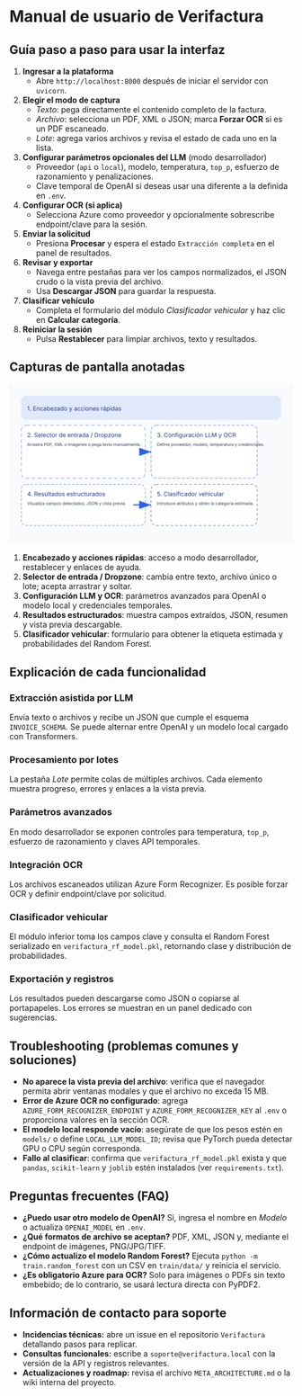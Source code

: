 # Manual de usuario de Verifactura

## Guía paso a paso para usar la interfaz
1. **Ingresar a la plataforma**
   - Abre `http://localhost:8000` después de iniciar el servidor con `uvicorn`.
2. **Elegir el modo de captura**
   - *Texto*: pega directamente el contenido completo de la factura.
   - *Archivo*: selecciona un PDF, XML o JSON; marca **Forzar OCR** si es un PDF escaneado.
   - *Lote*: agrega varios archivos y revisa el estado de cada uno en la lista.
3. **Configurar parámetros opcionales del LLM** (modo desarrollador)
   - Proveedor (`api` o `local`), modelo, temperatura, `top_p`, esfuerzo de razonamiento y penalizaciones.
   - Clave temporal de OpenAI si deseas usar una diferente a la definida en `.env`.
4. **Configurar OCR (si aplica)**
   - Selecciona Azure como proveedor y opcionalmente sobrescribe endpoint/clave para la sesión.
5. **Enviar la solicitud**
   - Presiona **Procesar** y espera el estado `Extracción completa` en el panel de resultados.
6. **Revisar y exportar**
   - Navega entre pestañas para ver los campos normalizados, el JSON crudo o la vista previa del archivo.
   - Usa **Descargar JSON** para guardar la respuesta.
7. **Clasificar vehículo**
   - Completa el formulario del módulo *Clasificador vehicular* y haz clic en **Calcular categoría**.
8. **Reiniciar la sesión**
   - Pulsa **Restablecer** para limpiar archivos, texto y resultados.

## Capturas de pantalla anotadas
![Recorrido visual de la interfaz](assets/interfaz-anotada.svg)

1. **Encabezado y acciones rápidas**: acceso a modo desarrollador, restablecer y enlaces de ayuda.
2. **Selector de entrada / Dropzone**: cambia entre texto, archivo único o lote; acepta arrastrar y soltar.
3. **Configuración LLM y OCR**: parámetros avanzados para OpenAI o modelo local y credenciales temporales.
4. **Resultados estructurados**: muestra campos extraídos, JSON, resumen y vista previa descargable.
5. **Clasificador vehicular**: formulario para obtener la etiqueta estimada y probabilidades del Random Forest.

## Explicación de cada funcionalidad
### Extracción asistida por LLM
Envía texto o archivos y recibe un JSON que cumple el esquema `INVOICE_SCHEMA`. Se puede alternar entre OpenAI y un modelo local cargado con Transformers.

### Procesamiento por lotes
La pestaña *Lote* permite colas de múltiples archivos. Cada elemento muestra progreso, errores y enlaces a la vista previa.

### Parámetros avanzados
En modo desarrollador se exponen controles para temperatura, `top_p`, esfuerzo de razonamiento y claves API temporales.

### Integración OCR
Los archivos escaneados utilizan Azure Form Recognizer. Es posible forzar OCR y definir endpoint/clave por solicitud.

### Clasificador vehicular
El módulo inferior toma los campos clave y consulta el Random Forest serializado en `verifactura_rf_model.pkl`, retornando clase y distribución de probabilidades.

### Exportación y registros
Los resultados pueden descargarse como JSON o copiarse al portapapeles. Los errores se muestran en un panel dedicado con sugerencias.

## Troubleshooting (problemas comunes y soluciones)
- **No aparece la vista previa del archivo**: verifica que el navegador permita abrir ventanas modales y que el archivo no exceda 15 MB.
- **Error de Azure OCR no configurado**: agrega `AZURE_FORM_RECOGNIZER_ENDPOINT` y `AZURE_FORM_RECOGNIZER_KEY` al `.env` o proporciona valores en la sección OCR.
- **El modelo local responde vacío**: asegúrate de que los pesos estén en `models/` o define `LOCAL_LLM_MODEL_ID`; revisa que PyTorch pueda detectar GPU o CPU según corresponda.
- **Fallo al clasificar**: confirma que `verifactura_rf_model.pkl` exista y que `pandas`, `scikit-learn` y `joblib` estén instalados (ver `requirements.txt`).

## Preguntas frecuentes (FAQ)
- **¿Puedo usar otro modelo de OpenAI?** Sí, ingresa el nombre en *Modelo* o actualiza `OPENAI_MODEL` en `.env`.
- **¿Qué formatos de archivo se aceptan?** PDF, XML, JSON y, mediante el endpoint de imágenes, PNG/JPG/TIFF.
- **¿Cómo actualizo el modelo Random Forest?** Ejecuta `python -m train.random_forest` con un CSV en `train/data/` y reinicia el servicio.
- **¿Es obligatorio Azure para OCR?** Solo para imágenes o PDFs sin texto embebido; de lo contrario, se usará lectura directa con PyPDF2.

## Información de contacto para soporte
- **Incidencias técnicas:** abre un issue en el repositorio `Verifactura` detallando pasos para replicar.
- **Consultas funcionales:** escribe a `soporte@verifactura.local` con la versión de la API y registros relevantes.
- **Actualizaciones y roadmap:** revisa el archivo `META_ARCHITECTURE.md` o la wiki interna del proyecto.
